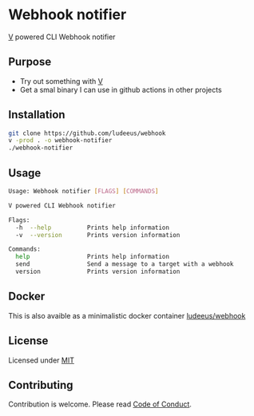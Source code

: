 # Webhook notifier

[V](https://github.com/vlang/v) powered CLI Webhook notifier

## Purpose

- Try out something with [V](https://github.com/vlang/v)
- Get a smal binary I can use in github actions in other projects

## Installation

```bash
git clone https://github.com/ludeeus/webhook
v -prod . -o webhook-notifier
./webhook-notifier
```

## Usage

```bash
Usage: Webhook notifier [FLAGS] [COMMANDS]

V powered CLI Webhook notifier

Flags:
  -h  --help          Prints help information
  -v  --version       Prints version information

Commands:
  help                Prints help information
  send                Send a message to a target with a webhook
  version             Prints version information

```

## Docker

This is also avaible as a minimalistic docker container [ludeeus/webhook
](https://hub.docker.com/r/ludeeus/webhook)

## License

Licensed under [MIT](LICENSE)

## Contributing

Contribution is welcome. Please read [Code of Conduct](.github/CODE_OF_CONDUCT.md).